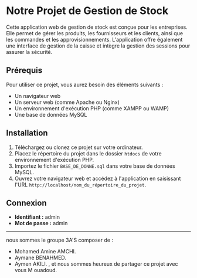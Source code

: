 # Notre Projet de Gestion de Stock

Cette application web de gestion de stock est conçue pour les entreprises. Elle permet de gérer les produits, les fournisseurs et les clients, ainsi que les commandes et les approvisionnements. L'application offre également une interface de gestion de la caisse et intègre la gestion des sessions pour assurer la sécurité.

## Prérequis

Pour utiliser ce projet, vous aurez besoin des éléments suivants :

- Un navigateur web
- Un serveur web (comme Apache ou Nginx)
- Un environnement d'exécution PHP (comme XAMPP ou WAMP)
- Une base de données MySQL

## Installation

1. Téléchargez ou clonez ce projet sur votre ordinateur.
2. Placez le répertoire du projet dans le dossier `htdocs` de votre environnement d'exécution PHP.
3. Importez le fichier `BASE_DE_DONNE.sql` dans votre base de données MySQL.
4. Ouvrez votre navigateur web et accédez à l'application en saisissant l'URL `http://localhost/nom_du_répertoire_du_projet`.

## Connexion

- **Identifiant :** admin 
- **Mot de passe :** admin

---

nous sommes le groupe 3A'S composer de :
- Mohamed Amine AMCHI.
- Aymane BENAHMED.
- Aymen AKILI.
, et nous sommes heureux de partager ce projet avec vous M ouadoud.
